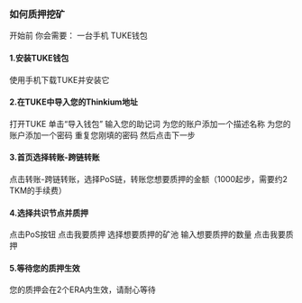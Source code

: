 ### 如何质押挖矿

开始前
你会需要：
一台手机
TUKE钱包

#### 1.安装TUKE钱包

使用手机下载TUKE并安装它

#### 2.在TUKE中导入您的Thinkium地址

打开TUKE
单击“导入钱包”
输入您的助记词
为您的账户添加一个描述名称
为您的账户添加一个密码
重复您刚填的密码
然后点击下一步

#### 3.首页选择转账-跨链转账

点击转账-跨链转账，选择PoS链，转账您想要质押的金额（1000起步，需要约2 TKM的手续费）

#### 4.选择共识节点并质押

点击PoS按钮
点击我要质押
选择想要质押的矿池
输入想要质押的数量
点击我要质押

#### 5.等待您的质押生效

您的质押会在2个ERA内生效，请耐心等待